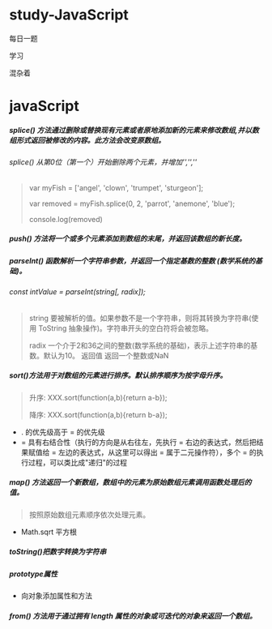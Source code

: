 # study-JavaScript

每日一题

学习

混杂着


# javaScript
##### splice() 方法通过删除或替换现有元素或者原地添加新的元素来修改数组,并以数组形式返回被修改的内容。此方法会改变原数组。
###### splice() 从第0位（第一个）开始删除两个元素，并增加'','',''
> var myFish = ['angel', 'clown', 'trumpet', 'sturgeon'];
>
> var removed = myFish.splice(0, 2, 'parrot', 'anemone', 'blue');
>
> console.log(removed)
>

##### push() 方法将一个或多个元素添加到数组的末尾，并返回该数组的新长度。



##### parseInt() 函数解析一个字符串参数，并返回一个指定基数的整数 (数学系统的基础)。
###### const intValue = parseInt(string[, radix]);
> string 要被解析的值。如果参数不是一个字符串，则将其转换为字符串(使用 ToString 抽象操作)。字符串开头的空白符将会被忽略。
>
> radix 一个介于2和36之间的整数(数学系统的基础)，表示上述字符串的基数。默认为10。 返回值 返回一个整数或NaN
>

##### sort()方法用于对数组的元素进行排序。默认排序顺序为按字母升序。
> 升序: XXX.sort(function(a,b){return a-b});
>
> 降序: XXX.sort(function(a,b){return b-a});
>

* . 的优先级高于 = 的优先级
* = 具有右结合性（执行的方向是从右往左，先执行 = 右边的表达式，然后把结果赋值给 = 左边的表达式，从这里可以得出 = 属于二元操作符），多个 = 的执行过程，可以类比成"递归"的过程


##### map() 方法返回一个新数组，数组中的元素为原始数组元素调用函数处理后的值。

>按照原始数组元素顺序依次处理元素。
>

+ Math.sqrt 平方根

##### toString()把数字转换为字符串

##### prototype属性

- 向对象添加属性和方法

##### from() 方法用于通过拥有 length 属性的对象或可迭代的对象来返回一个数组。

